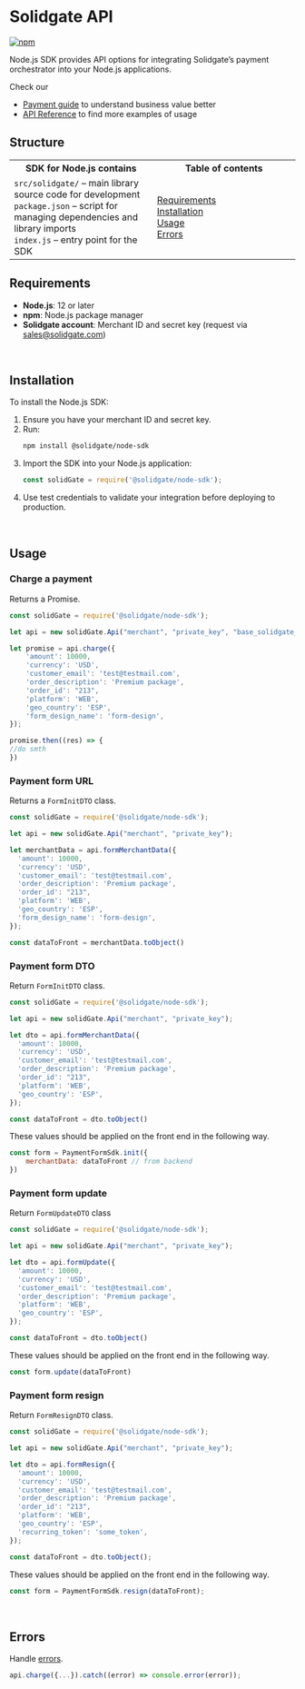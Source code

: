 # Solidgate API

[![npm](https://img.shields.io/npm/v/@solidgate/node-sdk?maxAge=1000)](https://www.npmjs.com/package/@solidgate/node-sdk)

Node.js SDK provides API options for integrating Solidgate’s payment orchestrator into your Node.js applications.

Check our
* <a href="https://docs.solidgate.com/" target="_blank">Payment guide</a> to understand business value better
* <a href="https://api-docs.solidgate.com/" target="_blank">API Reference</a> to find more examples of usage

## Structure

<table style="width: 100%; background: transparent;">
  <colgroup>
    <col style="width: 50%;">
    <col style="width: 50%;">
  </colgroup>
  <tr>
    <th>SDK for Node.js contains</th>
    <th>Table of contents</th>
  </tr>
  <tr>
    <td>
      <code>src/solidgate/</code> – main library source code for development<br>
      <code>package.json</code> – script for managing dependencies and library imports<br>
      <code>index.js</code> – entry point for the SDK
    </td>
    <td>
      <a href="https://github.com/solidgate-tech/nodejs-sdk?tab=readme-ov-file#requirements">Requirements</a><br>
      <a href="https://github.com/solidgate-tech/nodejs-sdk?tab=readme-ov-file#installation">Installation</a><br>
      <a href="https://github.com/solidgate-tech/nodejs-sdk?tab=readme-ov-file#usage">Usage</a><br>
      <a href="https://github.com/solidgate-tech/nodejs-sdk?tab=readme-ov-file#errors">Errors</a>
    </td>
  </tr>
</table>

## Requirements

* **Node.js**: 12 or later
* **npm**: Node.js package manager
* **Solidgate account**: Merchant ID and secret key (request via <a href="mailto:sales@solidgate.com">sales@solidgate.com</a>)

<br>

## Installation

To install the Node.js SDK:

1. Ensure you have your merchant ID and secret key.
2. Run:
   ```bash
   npm install @solidgate/node-sdk
   ```
3. Import the SDK into your Node.js application:
   ```js
   const solidGate = require('@solidgate/node-sdk');
   ```
4. Use test credentials to validate your integration before deploying to production.

<br>

## Usage

### Charge a payment

Returns a Promise.

```js
const solidGate = require('@solidgate/node-sdk');

let api = new solidGate.Api("merchant", "private_key", "base_solidgate_url");

let promise = api.charge({
    'amount': 10000,
    'currency': 'USD',
    'customer_email': 'test@testmail.com',
    'order_description': 'Premium package',
    'order_id': "213",
    'platform': 'WEB',
    'geo_country': 'ESP',
    'form_design_name': 'form-design',
});

promise.then((res) => {
//do smth
})

```

### Payment form URL

Returns a `FormInitDTO` class.

```js
const solidGate = require('@solidgate/node-sdk');

let api = new solidGate.Api("merchant", "private_key");

let merchantData = api.formMerchantData({
  'amount': 10000,
  'currency': 'USD',
  'customer_email': 'test@testmail.com',
  'order_description': 'Premium package',
  'order_id': "213",
  'platform': 'WEB',
  'geo_country': 'ESP',
  'form_design_name': 'form-design',
});

const dataToFront = merchantData.toObject()
```

### Payment form DTO

Return `FormInitDTO` class.

```js
const solidGate = require('@solidgate/node-sdk');

let api = new solidGate.Api("merchant", "private_key");

let dto = api.formMerchantData({
  'amount': 10000,
  'currency': 'USD',
  'customer_email': 'test@testmail.com',
  'order_description': 'Premium package',
  'order_id': "213",
  'platform': 'WEB',
  'geo_country': 'ESP',
});

const dataToFront = dto.toObject()
```

These values should be applied on the front end in the following way.

```js
const form = PaymentFormSdk.init({
    merchantData: dataToFront // from backend
})
```

### Payment form update

Return `FormUpdateDTO` class

```js
const solidGate = require('@solidgate/node-sdk');

let api = new solidGate.Api("merchant", "private_key");

let dto = api.formUpdate({
  'amount': 10000,
  'currency': 'USD',
  'customer_email': 'test@testmail.com',
  'order_description': 'Premium package',
  'platform': 'WEB',
  'geo_country': 'ESP',
});

const dataToFront = dto.toObject()
```

These values should be applied on the front end in the following way.

```js
const form.update(dataToFront)
```

### Payment form resign

Return `FormResignDTO` class.

```js
const solidGate = require('@solidgate/node-sdk');

let api = new solidGate.Api("merchant", "private_key");

let dto = api.formResign({
  'amount': 10000,
  'currency': 'USD',
  'customer_email': 'test@testmail.com',
  'order_description': 'Premium package',
  'order_id': "213",
  'platform': 'WEB',
  'geo_country': 'ESP',
  'recurring_token': 'some_token',
});

const dataToFront = dto.toObject();
```

These values should be applied on the front end in the following way.

```js
const form = PaymentFormSdk.resign(dataToFront);
```

<br>

## Errors

Handle <a href="https://docs.solidgate.com/payments/payments-insights/error-codes/" target="_blank">errors</a>.

```js
api.charge({...}).catch((error) => console.error(error));
```

